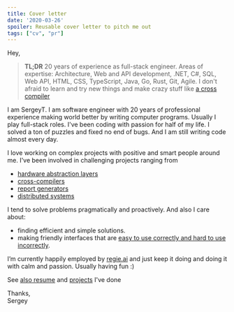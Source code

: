 ```yaml
---
title: Cover letter
date: '2020-03-26'
spoiler: Reusable cover letter to pitch me out
tags: ["cv", "pr"]
---
```


Hey,

> __TL;DR__ 20 years of experience as full-stack engineer. Areas of expertise: Architecture, Web and API development, .NET, C#, SQL, Web API, HTML, CSS, TypeScript, Java, Go, Rust, Git, Agile. I don't afraid to learn and try new things and make crazy stuff like [a cross compiler](https://github.com/grapecity/pagefx)

I am SergeyT. I am software engineer with 20 years of professional experience making world better by writing computer programs. Usually I play full-stack roles. I've been coding with passion for half of my life. I solved a ton of puzzles and fixed no end of bugs. And I am still writing code almost every day.

I love working on complex projects with positive and smart people around me. I've been involved in challenging projects ranging from
* [hardware abstraction layers](https://www.youtube.com/watch?v=sCEM6Z3KvU0&list=PLQR99hR6kJODS8Nehz1PkfvNYTlFJR9fj&index=2)
* [cross-compilers](https://github.com/GrapeCity/pagefx)
* [report generators](https://www.grapecity.com/activereports)
* [distributed systems](https://www.spirent.com/products/lab-as-a-service-automation-velocity)

I tend to solve problems pragmatically and proactively. And also I care about:
* finding efficient and simple solutions.
* making friendly interfaces that are [easy to use correctly and hard to use incorrectly](https://www.aristeia.com/Papers/IEEE_Software_JulAug_2004_revised.htm).

I’m currently happily employed by [regie.ai](https://www.regie.ai) and just keep it doing and doing it with calm and passion. Usually having fun :)

See [also resume](/resume) and [projects](/projects) I've done

Thanks,\
Sergey
